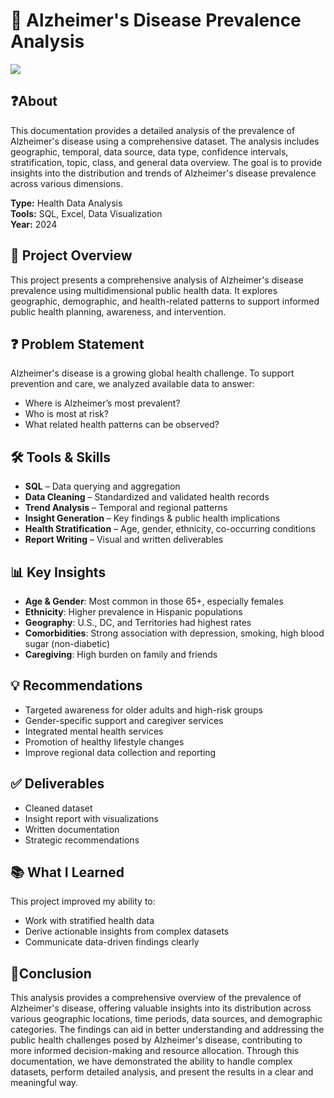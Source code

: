 # 🧠 Alzheimer's Disease Prevalence Analysis

![](image_back.jpg)

## ❓About
This documentation provides a detailed analysis of the prevalence of Alzheimer's disease using a comprehensive dataset. The analysis includes geographic, temporal, data source, data type, confidence intervals, stratification, topic, class, and general data overview. The goal is to provide insights into the distribution and trends of Alzheimer's disease prevalence across various dimensions.

**Type:** Health Data Analysis  
**Tools:** SQL, Excel, Data Visualization  
**Year:** 2024

## 📌 Project Overview
This project presents a comprehensive analysis of Alzheimer's disease prevalence using multidimensional public health data. It explores geographic, demographic, and health-related patterns to support informed public health planning, awareness, and intervention.

## ❓ Problem Statement
Alzheimer's disease is a growing global health challenge. To support prevention and care, we analyzed available data to answer:

- Where is Alzheimer’s most prevalent?
- Who is most at risk?
- What related health patterns can be observed?

## 🛠️ Tools & Skills
- **SQL** – Data querying and aggregation  
- **Data Cleaning** – Standardized and validated health records  
- **Trend Analysis** – Temporal and regional patterns  
- **Insight Generation** – Key findings & public health implications  
- **Health Stratification** – Age, gender, ethnicity, co-occurring conditions  
- **Report Writing** – Visual and written deliverables

## 📊 Key Insights
- **Age & Gender**: Most common in those 65+, especially females  
- **Ethnicity**: Higher prevalence in Hispanic populations  
- **Geography**: U.S., DC, and Territories had highest rates  
- **Comorbidities**: Strong association with depression, smoking, high blood sugar (non-diabetic)  
- **Caregiving**: High burden on family and friends

## 💡 Recommendations
- Targeted awareness for older adults and high-risk groups  
- Gender-specific support and caregiver services  
- Integrated mental health services  
- Promotion of healthy lifestyle changes  
- Improve regional data collection and reporting

## ✅ Deliverables
- Cleaned dataset  
- Insight report with visualizations  
- Written documentation  
- Strategic recommendations  

## 📚 What I Learned
This project improved my ability to:
- Work with stratified health data  
- Derive actionable insights from complex datasets  
- Communicate data-driven findings clearly  

## 📌Conclusion
This analysis provides a comprehensive overview of the prevalence of Alzheimer's disease, offering valuable insights into its distribution across various geographic locations, time periods, data sources, and demographic categories. The findings can aid in better understanding and addressing the public health challenges posed by Alzheimer's disease, contributing to more informed decision-making and resource allocation. Through this documentation, we have demonstrated the ability to handle complex datasets, perform detailed analysis, and present the results in a clear and meaningful way.
